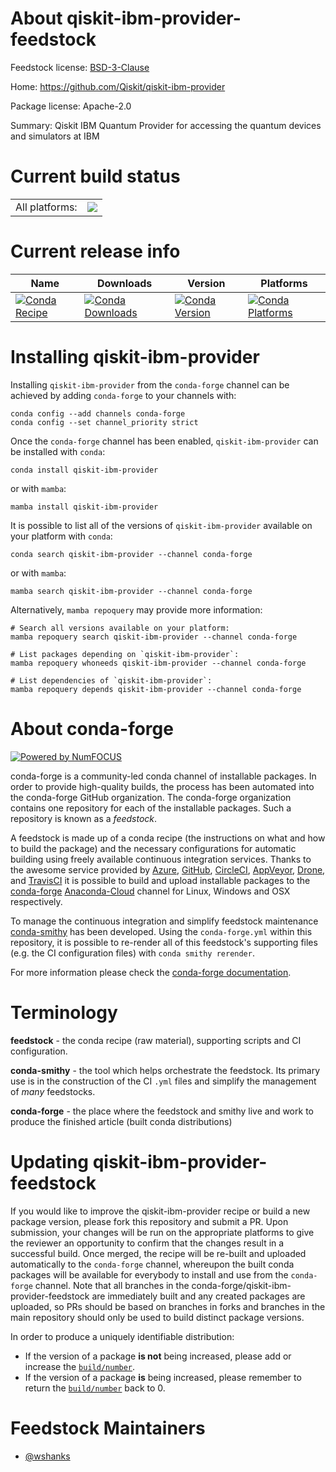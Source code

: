 About qiskit-ibm-provider-feedstock
===================================

Feedstock license: [BSD-3-Clause](https://github.com/conda-forge/qiskit-ibm-provider-feedstock/blob/main/LICENSE.txt)

Home: https://github.com/Qiskit/qiskit-ibm-provider

Package license: Apache-2.0

Summary: Qiskit IBM Quantum Provider for accessing the quantum devices and simulators at IBM

Current build status
====================


<table><tr><td>All platforms:</td>
    <td>
      <a href="https://dev.azure.com/conda-forge/feedstock-builds/_build/latest?definitionId=18176&branchName=main">
        <img src="https://dev.azure.com/conda-forge/feedstock-builds/_apis/build/status/qiskit-ibm-provider-feedstock?branchName=main">
      </a>
    </td>
  </tr>
</table>

Current release info
====================

| Name | Downloads | Version | Platforms |
| --- | --- | --- | --- |
| [![Conda Recipe](https://img.shields.io/badge/recipe-qiskit--ibm--provider-green.svg)](https://anaconda.org/conda-forge/qiskit-ibm-provider) | [![Conda Downloads](https://img.shields.io/conda/dn/conda-forge/qiskit-ibm-provider.svg)](https://anaconda.org/conda-forge/qiskit-ibm-provider) | [![Conda Version](https://img.shields.io/conda/vn/conda-forge/qiskit-ibm-provider.svg)](https://anaconda.org/conda-forge/qiskit-ibm-provider) | [![Conda Platforms](https://img.shields.io/conda/pn/conda-forge/qiskit-ibm-provider.svg)](https://anaconda.org/conda-forge/qiskit-ibm-provider) |

Installing qiskit-ibm-provider
==============================

Installing `qiskit-ibm-provider` from the `conda-forge` channel can be achieved by adding `conda-forge` to your channels with:

```
conda config --add channels conda-forge
conda config --set channel_priority strict
```

Once the `conda-forge` channel has been enabled, `qiskit-ibm-provider` can be installed with `conda`:

```
conda install qiskit-ibm-provider
```

or with `mamba`:

```
mamba install qiskit-ibm-provider
```

It is possible to list all of the versions of `qiskit-ibm-provider` available on your platform with `conda`:

```
conda search qiskit-ibm-provider --channel conda-forge
```

or with `mamba`:

```
mamba search qiskit-ibm-provider --channel conda-forge
```

Alternatively, `mamba repoquery` may provide more information:

```
# Search all versions available on your platform:
mamba repoquery search qiskit-ibm-provider --channel conda-forge

# List packages depending on `qiskit-ibm-provider`:
mamba repoquery whoneeds qiskit-ibm-provider --channel conda-forge

# List dependencies of `qiskit-ibm-provider`:
mamba repoquery depends qiskit-ibm-provider --channel conda-forge
```


About conda-forge
=================

[![Powered by
NumFOCUS](https://img.shields.io/badge/powered%20by-NumFOCUS-orange.svg?style=flat&colorA=E1523D&colorB=007D8A)](https://numfocus.org)

conda-forge is a community-led conda channel of installable packages.
In order to provide high-quality builds, the process has been automated into the
conda-forge GitHub organization. The conda-forge organization contains one repository
for each of the installable packages. Such a repository is known as a *feedstock*.

A feedstock is made up of a conda recipe (the instructions on what and how to build
the package) and the necessary configurations for automatic building using freely
available continuous integration services. Thanks to the awesome service provided by
[Azure](https://azure.microsoft.com/en-us/services/devops/), [GitHub](https://github.com/),
[CircleCI](https://circleci.com/), [AppVeyor](https://www.appveyor.com/),
[Drone](https://cloud.drone.io/welcome), and [TravisCI](https://travis-ci.com/)
it is possible to build and upload installable packages to the
[conda-forge](https://anaconda.org/conda-forge) [Anaconda-Cloud](https://anaconda.org/)
channel for Linux, Windows and OSX respectively.

To manage the continuous integration and simplify feedstock maintenance
[conda-smithy](https://github.com/conda-forge/conda-smithy) has been developed.
Using the ``conda-forge.yml`` within this repository, it is possible to re-render all of
this feedstock's supporting files (e.g. the CI configuration files) with ``conda smithy rerender``.

For more information please check the [conda-forge documentation](https://conda-forge.org/docs/).

Terminology
===========

**feedstock** - the conda recipe (raw material), supporting scripts and CI configuration.

**conda-smithy** - the tool which helps orchestrate the feedstock.
                   Its primary use is in the construction of the CI ``.yml`` files
                   and simplify the management of *many* feedstocks.

**conda-forge** - the place where the feedstock and smithy live and work to
                  produce the finished article (built conda distributions)


Updating qiskit-ibm-provider-feedstock
======================================

If you would like to improve the qiskit-ibm-provider recipe or build a new
package version, please fork this repository and submit a PR. Upon submission,
your changes will be run on the appropriate platforms to give the reviewer an
opportunity to confirm that the changes result in a successful build. Once
merged, the recipe will be re-built and uploaded automatically to the
`conda-forge` channel, whereupon the built conda packages will be available for
everybody to install and use from the `conda-forge` channel.
Note that all branches in the conda-forge/qiskit-ibm-provider-feedstock are
immediately built and any created packages are uploaded, so PRs should be based
on branches in forks and branches in the main repository should only be used to
build distinct package versions.

In order to produce a uniquely identifiable distribution:
 * If the version of a package **is not** being increased, please add or increase
   the [``build/number``](https://docs.conda.io/projects/conda-build/en/latest/resources/define-metadata.html#build-number-and-string).
 * If the version of a package **is** being increased, please remember to return
   the [``build/number``](https://docs.conda.io/projects/conda-build/en/latest/resources/define-metadata.html#build-number-and-string)
   back to 0.

Feedstock Maintainers
=====================

* [@wshanks](https://github.com/wshanks/)

